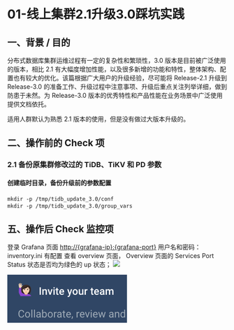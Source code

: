 # 01-线上集群2.1升级3.0踩坑实践

## 一、背景 / 目的

分布式数据库集群运维过程有一定的复杂性和繁琐性，3.0 版本是目前被广泛使用的版本，相比 2.1 有大幅度增加性能，以及很多新增的功能和特性，整体架构、配置也有较大的优化。该篇根据广大用户的升级经验，尽可能将 Release-2.1 升级到 Release-3.0 的准备工作、升级过程中注意事项、升级后重点关注列举详细，做到防患于未然。为 Release-3.0 版本的优秀特性和产品性能在业务场景中广泛使用提供文档依托。

适用人群默认为熟悉 2.1 版本的使用，但是没有做过大版本升级的。

## 二、操作前的 Check 项

### 2.1 备份原集群修改过的 TiDB、TiKV 和 PD 参数

#### 创建临时目录，备份升级前的参数配置

```text
mkdir -p /tmp/tidb_update_3.0/conf
mkdir -p /tmp/tidb_update_3.0/group_vars
```

## 五、操作后 Check 监控项

登录 Grafana 页面 [http://{grafana-ip}:{grafana-port}](http://{grafana-ip}:{grafana-port}) 用户名和密码：inventory.ini 有配置 查看 overview 页面， Overview 页面的 Services Port Status 状态是否均为绿色的 up 状态； ![](../.gitbook/assets/15831579646252.jpg)

![](../.gitbook/assets/image.png)

